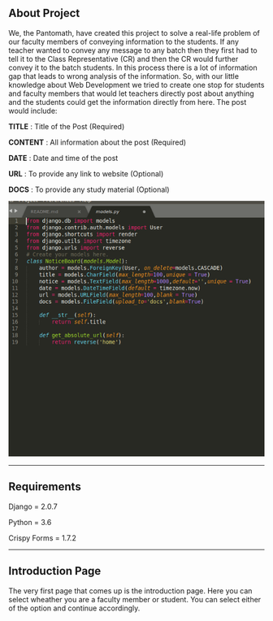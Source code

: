 ## About Project
We, the Pantomath, have created this project to solve a real-life problem of our faculty members of conveying information to the students. If any teacher wanted to convey any message to any batch then they first had to tell it to the Class Representative (CR) and then the CR would further convey it to the batch students. In this process there is a lot of information gap that leads to wrong analysis of the information. So, with our little knowledge about Web Development we tried to create one stop for students and faculty members that would let teachers directly post about anything and the students could get the information directly from here. The post would include: 
	
**TITLE**	: Title of the Post (Required)

**CONTENT**	: All information about the post (Required)

**DATE**	: Date and time of the post 

**URL**		: To provide any link to website (Optional)

**DOCS**	: To provide any study material (Optional)

![](images/Screenshot%20from%202019-04-17%2003-14-09.png)

***
 
## Requirements
Django 	 	 = 2.0.7

Python 	 	 = 3.6

Crispy Forms = 1.7.2

***

## Introduction Page
The very first page that comes up is the introduction page. Here you can select wheather you are a faculty member or student. You can select either of the option and continue accordingly. 




